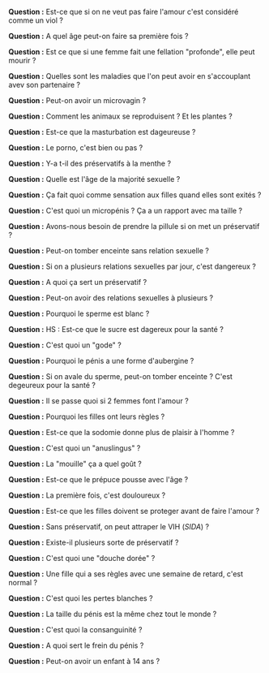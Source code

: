 **Question :** Est-ce que si on ne veut pas faire l'amour c'est considéré comme un viol ? 



**Question :** A quel âge peut-on faire sa première fois ? 



**Question :** Est ce que si une femme fait une fellation "profonde", elle peut mourir ? 



**Question :** Quelles sont les maladies que l'on peut avoir en s'accouplant avev son partenaire ? 



**Question :** Peut-on avoir un microvagin ? 



**Question :** Comment les animaux se reproduisent ? Et les plantes ? 



**Question :** Est-ce que la masturbation est dageureuse ? 



**Question :** Le porno, c'est bien ou pas ? 



**Question :** Y-a t-il des préservatifs à la menthe ? 



**Question :** Quelle est l'âge de la majorité sexuelle ?



**Question :** Ça fait quoi comme sensation aux filles quand elles sont exités ? 



**Question :** C'est quoi un micropénis ? Ça a un rapport avec ma taille ? 



**Question :** Avons-nous besoin de prendre la pillule si on met un préservatif ? 



**Question :** Peut-on tomber enceinte sans relation sexuelle ? 



**Question :** Si on a plusieurs relations sexuelles par jour, c'est dangereux ? 



**Question :** A quoi ça sert un préservatif ? 



**Question :** Peut-on avoir des relations sexuelles à plusieurs ? 



**Question :** Pourquoi le sperme est blanc ? 



**Question :** HS : Est-ce que le sucre est dagereux pour la santé ? 



**Question :** C'est quoi un "gode" ? 



**Question :** Pourquoi le pénis a une forme d'aubergine ? 



**Question :** Si on avale du sperme, peut-on tomber enceinte ? C'est degeureux pour la santé ?



**Question :** Il se passe quoi si 2 femmes font l'amour ? 



**Question :** Pourquoi les filles ont leurs règles ? 



**Question :** Est-ce que la sodomie donne plus de plaisir à l'homme ?



**Question :** C'est quoi un "anuslingus" ? 



**Question :** La "mouille" ça a quel goût ? 



**Question :** Est-ce que le prépuce pousse avec l'âge ? 



**Question :** La première fois, c'est douloureux ?



**Question :** Est-ce que les filles doivent se proteger avant de faire l'amour ?  



**Question :** Sans préservatif, on peut attraper le VIH (*SIDA*) ?



**Question :** Existe-il plusieurs sorte de préservatif ?



**Question :** C'est quoi une "douche dorée" ? 



**Question :** Une fille qui a ses règles avec une semaine de retard, c'est normal ? 



**Question :** C'est quoi les pertes blanches ? 



**Question :** La taille du pénis est la même chez tout le monde  ?



**Question :** C'est quoi la consanguinité ? 



**Question :** A quoi sert le frein du pénis ?



**Question :** Peut-on avoir un enfant à 14 ans ?  



